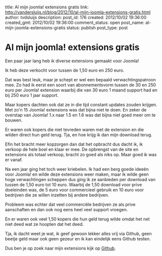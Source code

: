 title: Al mijn joomla! extensions gratis
link: http://vandersluijs.nl/blog/2012/10/al-mijn-joomla-extensions-gratis.html
author: tvdsluijs
description: 
post_id: 176
created: 2012/10/02 19:36:00
created_gmt: 2012/10/02 19:36:00
comment_status: open
post_name: al-mijn-joomla-extensions-gratis
status: publish
post_type: post

# Al mijn joomla! extensions gratis

Een paar jaar lang heb ik diverse extensions gemaakt voor Joomla!  
  
Ik heb deze verkocht voor tussen de 1,50 euro en 250 euro.  
  
Dat was best leuk, maar je schept er wel een bepaald verwachtingspatroon mee. Zo had ik eerst een soort van abonnementsvorm tussen de 30 en 250 euro per Joomla! extension waarbij die van 30 euro 1 maand support had en bij 250 euro 1 jaar support.  
  
Maar kopers dachten ook dat ze in die tijd constant updates zouden krijgen. Met zo'n 15 Joomla! extensions was dat bijna niet te doen. En zeker de overstap van Joomla! 1.x naar 1.5 en 1.6 was dat bijna niet goed meer om te bouwen.  
  
Er waren ook kopers die niet tevreden waren met de extension en die wilden direct hun geld terug. Tja, en hoe krijg ik dan mijn download terug.  
  
Efin het bracht meer kopzorgen dan dat het opbracht dus dacht ik, ik verkoop de hele boel en klaar er mee. De opbrengst van de site en extensions als totaal verkoop, bracht zo goed als niks op. Maar goed ik was er vanaf.  
  
Na een jaar ging het toch weer kriebelen. Ik had een berg goede ideeën voor Joomla! en wilde deze extensions weer maken, maar ik wilde geen hoge verwachtingen scheppen dus ging ik ze aanbieden per download van tussen de 1,50 euro tot 10 euro. Waarbij de 1,50 download voor prive doeleinden was, de 5 euro voor commercieel gebruik en 10 euro voor bedrijven die ze willen inzetten bij andere bedrijven.  
  
Probleem was echter dat veel commerciële bedrijven ze als prive aanschaften en dan ook nog eens heel veel support vroegen.  
  
En er waren ook veel 1,50 kopers die hun geld terug wilde omdat het net niet deed wat ze hoopten dat het deed.  
  
Tja, ik dacht weet je wat, ik geef gewoon lekker alles vrij via Github, geen beetje geld maar ook geen gezeur en ik kan eindelijk eens Github testen.  
  
Dus ben je op zoek naar mijn extensions kijk op [Github](https://github.com/tvdsluijs).
